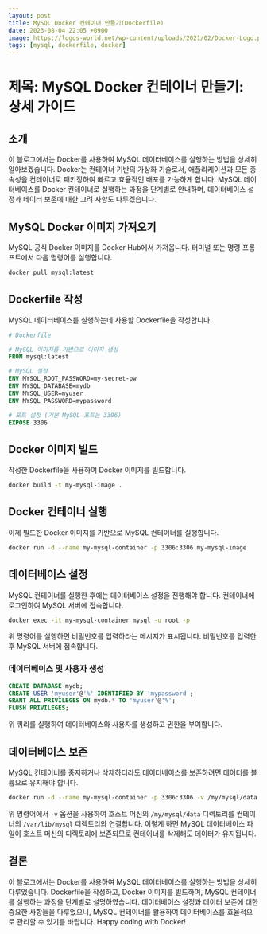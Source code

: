 ```yaml
---
layout: post
title: MySQL Docker 컨테이너 만들기(Dockerfile)
date: 2023-08-04 22:05 +0900
image: https://logos-world.net/wp-content/uploads/2021/02/Docker-Logo.png
tags: [mysql, dockerfile, docker]
---
```

# 제목: MySQL Docker 컨테이너 만들기: 상세 가이드

## 소개

이 블로그에서는 Docker를 사용하여 MySQL 데이터베이스를 실행하는 방법을 상세히 알아보겠습니다. Docker는 컨테이너 기반의 가상화 기술로서, 애플리케이션과 모든 종속성을 컨테이너로 패키징하여 빠르고 효율적인 배포를 가능하게 합니다. MySQL 데이터베이스를 Docker 컨테이너로 실행하는 과정을 단계별로 안내하며, 데이터베이스 설정과 데이터 보존에 대한 고려 사항도 다루겠습니다.

## MySQL Docker 이미지 가져오기

MySQL 공식 Docker 이미지를 Docker Hub에서 가져옵니다. 터미널 또는 명령 프롬프트에서 다음 명령어를 실행합니다.

```bash
docker pull mysql:latest
```

## Dockerfile 작성

MySQL 데이터베이스를 실행하는데 사용할 Dockerfile을 작성합니다.

```Dockerfile
# Dockerfile

# MySQL 이미지를 기반으로 이미지 생성
FROM mysql:latest

# MySQL 설정
ENV MYSQL_ROOT_PASSWORD=my-secret-pw
ENV MYSQL_DATABASE=mydb
ENV MYSQL_USER=myuser
ENV MYSQL_PASSWORD=mypassword

# 포트 설정 (기본 MySQL 포트는 3306)
EXPOSE 3306
```

## Docker 이미지 빌드

작성한 Dockerfile을 사용하여 Docker 이미지를 빌드합니다.

```bash
docker build -t my-mysql-image .
```

## Docker 컨테이너 실행

이제 빌드한 Docker 이미지를 기반으로 MySQL 컨테이너를 실행합니다.

```bash
docker run -d --name my-mysql-container -p 3306:3306 my-mysql-image
```

## 데이터베이스 설정

MySQL 컨테이너를 실행한 후에는 데이터베이스 설정을 진행해야 합니다. 컨테이너에 로그인하여 MySQL 서버에 접속합니다.

```bash
docker exec -it my-mysql-container mysql -u root -p
```

위 명령어를 실행하면 비밀번호를 입력하라는 메시지가 표시됩니다. 비밀번호를 입력한 후 MySQL 서버에 접속합니다.

### 데이터베이스 및 사용자 생성

```sql
CREATE DATABASE mydb;
CREATE USER 'myuser'@'%' IDENTIFIED BY 'mypassword';
GRANT ALL PRIVILEGES ON mydb.* TO 'myuser'@'%';
FLUSH PRIVILEGES;
```

위 쿼리를 실행하여 데이터베이스와 사용자를 생성하고 권한을 부여합니다.

## 데이터베이스 보존

MySQL 컨테이너를 중지하거나 삭제하더라도 데이터베이스를 보존하려면 데이터를 볼륨으로 유지해야 합니다.

```bash
docker run -d --name my-mysql-container -p 3306:3306 -v /my/mysql/data:/var/lib/mysql my-mysql-image
```

위 명령어에서 `-v` 옵션을 사용하여 호스트 머신의 `/my/mysql/data` 디렉토리를 컨테이너의 `/var/lib/mysql` 디렉토리와 연결합니다. 이렇게 하면 MySQL 데이터베이스 파일이 호스트 머신의 디렉토리에 보존되므로 컨테이너를 삭제해도 데이터가 유지됩니다.

## 결론

이 블로그에서는 Docker를 사용하여 MySQL 데이터베이스를 실행하는 방법을 상세히 다루었습니다. Dockerfile을 작성하고, Docker 이미지를 빌드하며, MySQL 컨테이너를 실행하는 과정을 단계별로 설명하였습니다. 데이터베이스 설정과 데이터 보존에 대한 중요한 사항들을 다루었으니, MySQL 컨테이너를 활용하여 데이터베이스를 효율적으로 관리할 수 있기를 바랍니다. Happy coding with Docker!